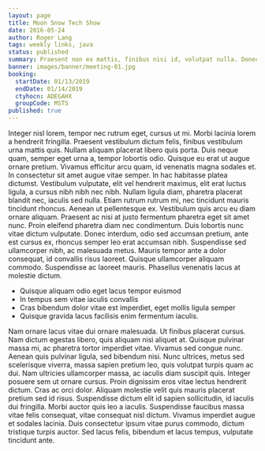 ```yaml
---
layout: page
title: Moon Snow Tech Show
date: 2016-05-24
author: Roger Lang
tags: weekly links, java
status: published
summary: Praesent non ex mattis, finibus nisi id, volutpat nulla. Donec.
banner: images/banner/meeting-01.jpg
booking:
  startDate: 01/13/2019
  endDate: 01/14/2019
  ctyhocn: ADEGAHX
  groupCode: MSTS
published: true
---
```

Integer nisl lorem, tempor nec rutrum eget, cursus ut mi. Morbi lacinia lorem a hendrerit fringilla. Praesent vestibulum dictum felis, finibus vestibulum urna mattis quis. Nullam aliquam placerat libero quis porta. Duis neque quam, semper eget urna a, tempor lobortis odio. Quisque eu erat ut augue ornare pretium. Vivamus efficitur arcu quam, id venenatis magna sodales et. In consectetur sit amet augue vitae semper. In hac habitasse platea dictumst. Vestibulum vulputate, elit vel hendrerit maximus, elit erat luctus ligula, a cursus nibh nibh nec nibh. Nullam ligula diam, pharetra placerat blandit nec, iaculis sed nulla.
Etiam rutrum rutrum mi, nec tincidunt mauris tincidunt rhoncus. Aenean ut pellentesque ex. Vestibulum quis arcu eu diam ornare aliquam. Praesent ac nisi at justo fermentum pharetra eget sit amet nunc. Proin eleifend pharetra diam nec condimentum. Duis lobortis nunc vitae dictum vulputate. Donec interdum, odio sed accumsan pretium, ante est cursus ex, rhoncus semper leo erat accumsan nibh. Suspendisse sed ullamcorper nibh, ac malesuada metus. Mauris tempor ante a dolor consequat, id convallis risus laoreet. Quisque ullamcorper aliquam commodo. Suspendisse ac laoreet mauris. Phasellus venenatis lacus at molestie dictum.

* Quisque aliquam odio eget lacus tempor euismod
* In tempus sem vitae iaculis convallis
* Cras bibendum dolor vitae est imperdiet, eget mollis ligula semper
* Quisque gravida lacus facilisis enim fermentum iaculis.

Nam ornare lacus vitae dui ornare malesuada. Ut finibus placerat cursus. Nam dictum egestas libero, quis aliquam nisi aliquet at. Quisque pulvinar massa mi, ac pharetra tortor imperdiet vitae. Vivamus sed congue nunc. Aenean quis pulvinar ligula, sed bibendum nisi. Nunc ultrices, metus sed scelerisque viverra, massa sapien pretium leo, quis volutpat turpis quam ac dui. Nam ultricies ullamcorper massa, ac iaculis diam suscipit quis.
Integer posuere sem ut ornare cursus. Proin dignissim eros vitae lectus hendrerit dictum. Cras ac orci dolor. Aliquam molestie velit quis mauris placerat pretium sed id risus. Suspendisse dictum elit id sapien sollicitudin, id iaculis dui fringilla. Morbi auctor quis leo a iaculis. Suspendisse faucibus massa vitae felis consequat, vitae consequat nisl dictum. Vivamus imperdiet augue et sodales lacinia. Duis consectetur ipsum vitae purus commodo, dictum tristique turpis auctor. Sed lacus felis, bibendum et lacus tempus, vulputate tincidunt ante.
